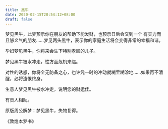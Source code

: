 ```yaml
---
title: 黑牛
date: 2020-02-15T20:54:12+08:00
draft: false
---
```


梦见黑牛，此梦预示你在朋友的帮助下能发财，也预示日后会交到一个 有实力而且够义气的朋友……梦见两头黑牛，表示你的家庭生活将会变得非常的幸福和谐。

孕妇梦见黑牛，你将来会生下特别孝顺的儿子。

梦见黑牛被水冲走，性方面危机来临。

对性的诱惑，你将全无防备之心，也许凭一时的冲动就糊里糊涂地……如果再不清醒，必将遗恨终身。

生意人梦见黑牛被水冲走，说明您的财运佳。

有贵人相助。

原版周公解梦：梦见黑牛，失物复得。

《敦煌本梦书》